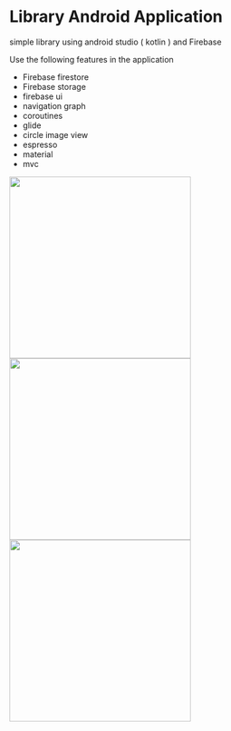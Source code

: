 # Library Android Application
simple library using android studio ( kotlin ) and Firebase

Use the following features in the application
* Firebase firestore
* Firebase storage
* firebase ui
* navigation graph
* coroutines
* glide
* circle image view
* espresso
* material
* mvc


<img src="https://user-images.githubusercontent.com/28947735/158683432-f4ba93f5-392f-4696-b449-e07a8dae9c45.jpg" width="320"> <img src="https://user-images.githubusercontent.com/28947735/158683451-9b8e2b6b-c843-417a-b157-ddf30c31bbf4.png" width="320"> <img src="https://user-images.githubusercontent.com/28947735/158683465-20ee7adc-c71d-423e-bc7a-e3e116544ed4.jpg" width="320">

